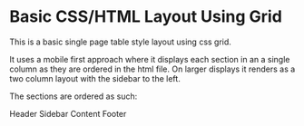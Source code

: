 
# Basic CSS/HTML Layout Using Grid

This is a basic single page table style layout using css grid. 

It uses a mobile first approach where it displays each section in an a single
column as they are ordered in the html file. On larger displays it renders as
a two column layout with the sidebar to the left.

The sections are ordered as such:

Header
Sidebar
Content
Footer

